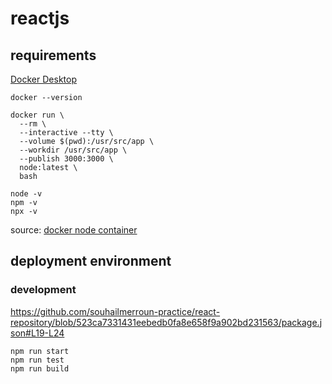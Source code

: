 # reactjs

## requirements

[Docker Desktop](https://www.docker.com/products/docker-desktop)

```
docker --version
```

```
docker run \
  --rm \
  --interactive --tty \
  --volume $(pwd):/usr/src/app \
  --workdir /usr/src/app \
  --publish 3000:3000 \
  node:latest \
  bash

node -v
npm -v
npx -v
```
source: [docker node container](https://github.com/souhailmerroun-practice/Docker/blob/main/npm-install.sh)

## deployment environment

### development

https://github.com/souhailmerroun-practice/react-repository/blob/523ca7331431eebedb0fa8e658f9a902bd231563/package.json#L19-L24

```
npm run start
npm run test
npm run build
```